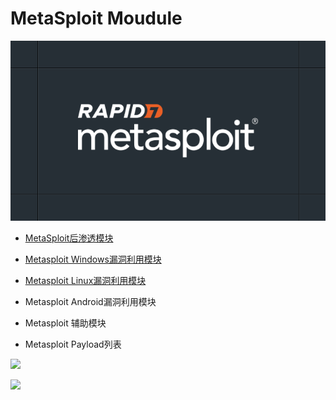 # MetaSploit Moudule

![](./readme/1.png)

- [MetaSploit后渗透模块](./MetaSploit后渗透模块.md)

- [Metasploit Windows漏洞利用模块](./Metasploit%20Windows%20漏洞利用模块.md)

- [Metasploit Linux漏洞利用模块](./Metasploit%20Linux%20漏洞利用模块.md)

- Metasploit Android漏洞利用模块
- Metasploit 辅助模块
- Metasploit Payload列表



![](https://img.shields.io/badge/Search-MetaSploit-brightgreen)

![](https://img.shields.io/badge/Powerd%20By-Awrrays-blue)
